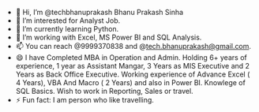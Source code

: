 - 👋 Hi, I’m @techbhanuprakash Bhanu Prakash Sinha
- 👀 I’m interested for Analyst Job.
- 🌱 I’m currently learning Python.
- 💞️ I’m working with Excel, MS Power BI and SQL Analysis.
- 📫 You can reach @9999370838  and @tech.bhanuprakash@gmail.com.
- 😄 I have Completed MBA in Operation and Admin. Holding 6+ years of experience, 1 year as Assistant Mangar, 3 Years as MIS Executive and 2 Years as Back Office Executive. 
      Working experience of Advance Excel ( 4 Years), VBA And Macro ( 2 Years) and also in Power BI. Knowlege of SQL Basics. Wish to work in Reporting, Sales or travel.
- ⚡ Fun fact: I am person who like travelling. 
<!---
techbhanuprakash/techbhanuprakash is a ✨ special ✨ repository because its `README.md` (this file) appears on your GitHub profile.
You can click the Preview link to take a look at your changes.
--->
